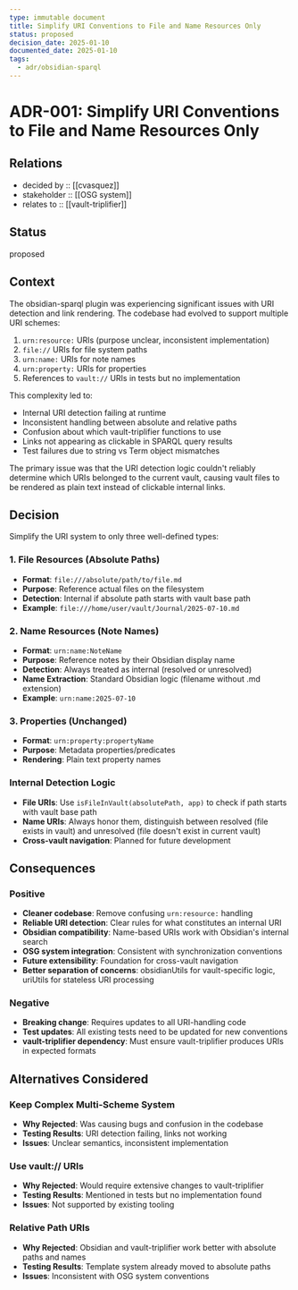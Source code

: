 ```yaml
---
type: immutable document
title: Simplify URI Conventions to File and Name Resources Only
status: proposed
decision_date: 2025-01-10
documented_date: 2025-01-10
tags:
  - adr/obsidian-sparql
---
```


# ADR-001: Simplify URI Conventions to File and Name Resources Only

## Relations
- decided by :: [[cvasquez]]
- stakeholder :: [[OSG system]]
- relates to :: [[vault-triplifier]]

## Status
proposed

## Context

The obsidian-sparql plugin was experiencing significant issues with URI detection and link rendering. The codebase had evolved to support multiple URI schemes:

1. `urn:resource:` URIs (purpose unclear, inconsistent implementation)
2. `file://` URIs for file system paths
3. `urn:name:` URIs for note names
4. `urn:property:` URIs for properties
5. References to `vault://` URIs in tests but no implementation

This complexity led to:
- Internal URI detection failing at runtime
- Inconsistent handling between absolute and relative paths
- Confusion about which vault-triplifier functions to use
- Links not appearing as clickable in SPARQL query results
- Test failures due to string vs Term object mismatches

The primary issue was that the URI detection logic couldn't reliably determine which URIs belonged to the current vault, causing vault files to be rendered as plain text instead of clickable internal links.

## Decision

Simplify the URI system to only three well-defined types:

### 1. File Resources (Absolute Paths)
- **Format**: `file:///absolute/path/to/file.md`
- **Purpose**: Reference actual files on the filesystem
- **Detection**: Internal if absolute path starts with vault base path
- **Example**: `file:///home/user/vault/Journal/2025-07-10.md`

### 2. Name Resources (Note Names)
- **Format**: `urn:name:NoteName`
- **Purpose**: Reference notes by their Obsidian display name
- **Detection**: Always treated as internal (resolved or unresolved)
- **Name Extraction**: Standard Obsidian logic (filename without .md extension)
- **Example**: `urn:name:2025-07-10`

### 3. Properties (Unchanged)
- **Format**: `urn:property:propertyName`
- **Purpose**: Metadata properties/predicates
- **Rendering**: Plain text property names

### Internal Detection Logic
- **File URIs**: Use `isFileInVault(absolutePath, app)` to check if path starts with vault base path
- **Name URIs**: Always honor them, distinguish between resolved (file exists in vault) and unresolved (file doesn't exist in current vault)
- **Cross-vault navigation**: Planned for future development

## Consequences

### Positive
- **Cleaner codebase**: Remove confusing `urn:resource:` handling
- **Reliable URI detection**: Clear rules for what constitutes an internal URI
- **Obsidian compatibility**: Name-based URIs work with Obsidian's internal search
- **OSG system integration**: Consistent with synchronization conventions
- **Future extensibility**: Foundation for cross-vault navigation
- **Better separation of concerns**: obsidianUtils for vault-specific logic, uriUtils for stateless URI processing

### Negative
- **Breaking change**: Requires updates to all URI-handling code
- **Test updates**: All existing tests need to be updated for new conventions
- **vault-triplifier dependency**: Must ensure vault-triplifier produces URIs in expected formats

## Alternatives Considered

### Keep Complex Multi-Scheme System
- **Why Rejected**: Was causing bugs and confusion in the codebase
- **Testing Results**: URI detection failing, links not working
- **Issues**: Unclear semantics, inconsistent implementation

### Use vault:// URIs
- **Why Rejected**: Would require extensive changes to vault-triplifier
- **Testing Results**: Mentioned in tests but no implementation found
- **Issues**: Not supported by existing tooling

### Relative Path URIs
- **Why Rejected**: Obsidian and vault-triplifier work better with absolute paths and names
- **Testing Results**: Template system already moved to absolute paths
- **Issues**: Inconsistent with OSG system conventions